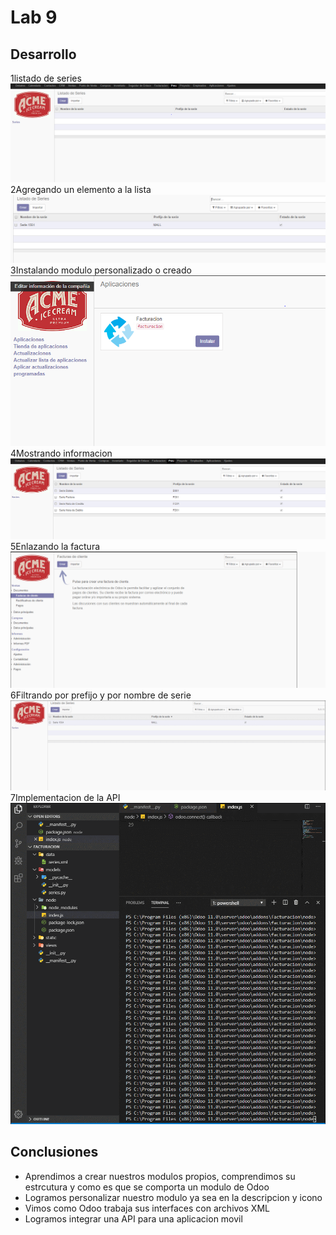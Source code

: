 # Lab 9

## Desarrollo

1listado de series
![img1](img/mod_view.PNG)
2Agregando un elemento a la lista
![img2](img/list_series.PNG)
3Instalando modulo personalizado o creado
![img3](img/inst_modulo.PNG)
4Mostrando informacion 
![img4](img/info_load.PNG)
5Enlazando la factura 
![img5](img/enlazando_factura_series.gif)
6Filtrando por prefijo y por nombre de serie
![img6](img/buscar.gif)
7Implementacion de la API
![img7](img/api.gif)

## Conclusiones

- Aprendimos a crear nuestros modulos propios, comprendimos su estrcutura y como es que se comporta un modulo de Odoo
- Logramos personalizar nuestro modulo ya sea en la descripcion y icono
- Vimos como Odoo trabaja sus interfaces con archivos XML
- Logramos integrar una API para una aplicacion movil
